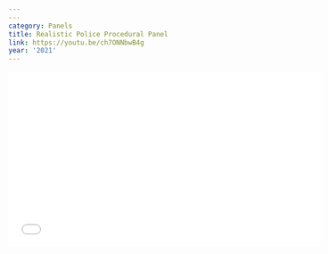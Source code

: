 ```yaml
---
---
category: Panels
title: Realistic Police Procedural Panel
link: https://youtu.be/ch7ONNbwB4g
year: '2021'
---
```

<iframe width="560" height="315" src="{{ page.link }}" frameborder="0" allowfullscreen></iframe>
